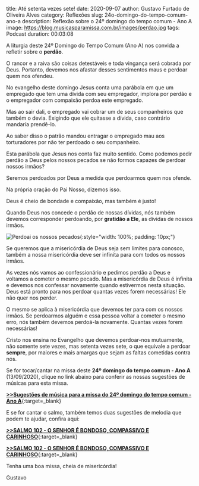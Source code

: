 ﻿title: Até setenta vezes sete!
date: 2020-09-07
author: Gustavo Furtado de Oliveira Alves
category: Reflexões
slug: 24o-domingo-do-tempo-comum-ano-a
description: Reflexão sobre o 24º domingo do tempo comum - Ano A
image: https://blog.musicasparamissa.com.br/images/perdao.jpg
tags: Podcast
duration: 00:03:08

A liturgia deste 24º Domingo do Tempo Comum (Ano A) nos convida a refletir sobre o **perdão**.

O rancor e a raiva são coisas detestáveis e toda vingança será cobrada por Deus.
Portanto, devemos nos afastar desses sentimentos maus e perdoar quem nos ofendeu.

No evangelho deste domingo Jesus conta uma parábola em que um empregado
que tem uma dívida com seu empregador, implora por perdão e
o empregador com compaixão perdoa este empregado.

Mas ao sair dali, o empregado vai cobrar um de seus companheiros que também o devia.
Exigindo que ele quitasse a dívida, caso contrário mandaría prendê-lo.

Ao saber disso o patrão mandou entragar o empregado mau aos torturadores por não ter
perdoado o seu companheiro.

Esta parábola que Jesus nos conta faz muito sentido.
Como podemos pedir perdão a Deus pelos nossos pecados se não formos capazes de perdoar nossos irmãos?

Seremos perdoados por Deus a medida que perdoarmos quem nos ofende.

Na própria oração do Pai Nosso, dizemos isso.

Deus é cheio de bondade e compaixão, mas também é justo!

Quando Deus nos concede o perdão de nossas dívidas, nós também  devemos corresponder perdoando, por **gratidão a Ele**, as dívidas de nossos irmãos.

![Perdoai os nossos pecados](/images/perdao.jpg){:style="width: 100%; padding: 10px;"}

Se queremos que a misericórdia de Deus seja sem limites para conosco,
também a nossa misericórdia deve ser infinita para com todos os nossos irmãos.

As vezes nós vamos ao confessionário e pedimos perdão a Deus e voltamos a cometer o mesmo pecado.
Mas a misericórdia de Deus é infinita e devemos nos confessar novamente quando estivermos nesta situação.
Deus está pronto para nos perdoar quantas vezes forem necessárias! Ele não quer nos perder.

O mesmo se aplica à misericórdia que devemos ter para com os nossos irmãos.
Se perdoarmos alguém e essa pessoa voltar a cometer o mesmo erro,
nós também devemos perdoá-la novamente. Quantas vezes forem necessárias!

Cristo nos ensina no Evangelho que devemos perdoar-nos mutuamente, não somente sete vezes, mas setenta vezes sete, o que equivale a perdoar **sempre**, por maiores e mais amargas que sejam as faltas cometidas contra nós.

Se for tocar/cantar na missa deste **24º domingo do tempo comum - Ano A** (13/09/2020),
clique no link abaixo para conferir as nossas sugestões de músicas para esta missa.


[**>>Sugestões de música para a missa do 24º domingo do tempo comum - Ano A**](https://musicasparamissa.com.br/sugestoes-para/24o-domingo-do-tempo-comum-ano-a){:target=\_blank}


E se for cantar o salmo, também temos duas sugestões de melodia que podem te ajudar, confira aqui:

[**>>SALMO 102 - O SENHOR É BONDOSO, COMPASSIVO E CARINHOSO**](https://musicasparamissa.com.br/musica/salmo-102-o-senhor-e-bondoso/){:target=\_blank}

[**>>SALMO 102 - O SENHOR É BONDOSO, COMPASSIVO E CARINHOSO**](https://musicasparamissa.com.br/musica/salmo-102-o-senhor-e-bondoso-compassivo-e-carinhoso/){:target=\_blank}

Tenha uma boa missa, cheia de misericórdia!

Gustavo
